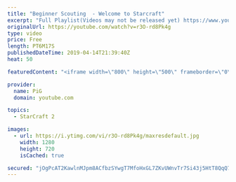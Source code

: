 ```yaml
---
title: "Beginner Scouting  - Welcome to Starcraft"
excerpt: "Full Playlist(Videos may not be released yet) https://www.youtube.com/playlist?list=PLFUDU8AOevUfLTtmAeBf1mvJ1VIa7dy0g  Like the content? Then consider to leave a thumbs up and subscribe! ;) -- Watch live at https://www.twitch.tv/x5_pig My Twitter: https://twitter.com/x5_PiG My Instagram: https://www.instagram.com/pigsc2/"
originalUrl: https://youtube.com/watch?v=r3O-rd8Pk4g
type: video
price: Free
length: PT6M17S
publishedDateTime: 2019-04-14T21:39:40Z
heat: 50

featuredContent: "<iframe width=\"800\" height=\"500\" frameborder=\"0\" src=\"https://www.youtube.com/embed/r3O-rd8Pk4g\" allow=\"accelerometer; autoplay; encrypted-media; gyroscope; picture-in-picture\" allowfullscreen></iframe>"

provider:
  name: PiG
  domain: youtube.com

topics:
  - StarCraft 2

images:
  - url: https://i.ytimg.com/vi/r3O-rd8Pk4g/maxresdefault.jpg
    width: 1280
    height: 720
    isCached: true

secured: "jOgPcAT2KawlnMJpm8ACfbzSYwgT7MfoHxGL7ZKvUWnvTr7Si43j5HtT8QqQ73+r189Gr+7OEa6NxDrW1GQ1Kv+FYKw7A0VJ+2gsbWqgAJi1Ab/xjkGSX3kcdG1F6iVchD8L6H7FiRxRVg5d5EDcJ3JZm6k/tQfyrtCcTqHMs/UCMYybYFsBaCp9AluWcXtvxEuGfZullJAwdOvsv52JU9qUVVDGe28Y3kPsrX+lVRVdtilmB5ICX3AObWvz98Ztk1W35ba09shCgPagjnHRkwbf2RxulwszhmXViA1OLLmOI7ysr7EfQWLLW6wZ5mqxmGXSaexfLKRvCFFYK9SVcRDt7lu9DS2/w9atGX9re4A2VCdZv7c6gCalyepAVWzrtzNEcXTbbRWA0jgIUvPziANOIpZOeuoim/SwTVyoK9Y=;aJp9jeILrp6ACV6SQq1VIA=="
---
```


